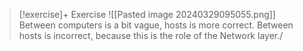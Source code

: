 
> [!exercise]+ Exercise
> ![[Pasted image 20240329095055.png]]
> Between computers is a bit vague, hosts is more correct.
> Between hosts is incorrect, because this is the role of the Network layer./ 

